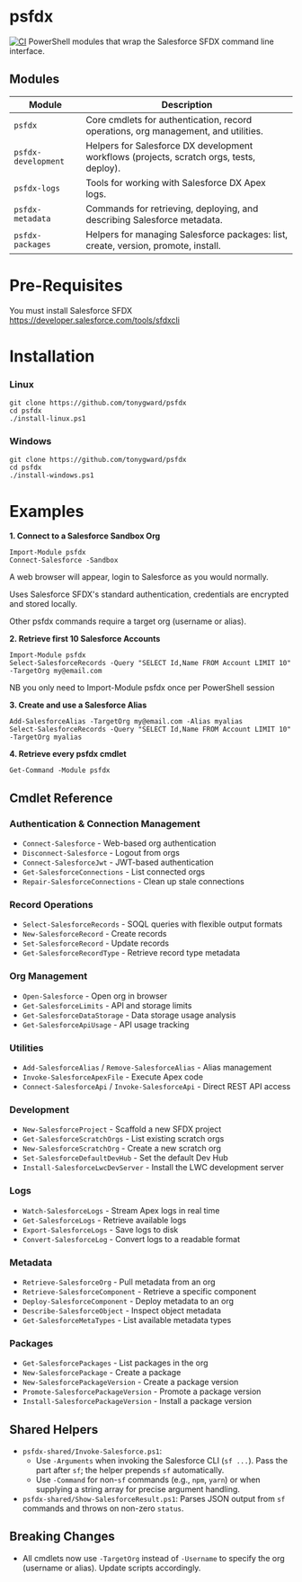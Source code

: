 # psfdx
[![CI](https://github.com/tonygward/psfdx/actions/workflows/ci.yml/badge.svg)](https://github.com/tonygward/psfdx/actions/workflows/ci.yml)
PowerShell modules that wrap the Salesforce SFDX command line interface.

## Modules
| Module | Description |
| --- | --- |
| `psfdx` | Core cmdlets for authentication, record operations, org management, and utilities. |
| `psfdx-development` | Helpers for Salesforce DX development workflows (projects, scratch orgs, tests, deploy). |
| `psfdx-logs` | Tools for working with Salesforce DX Apex logs. |
| `psfdx-metadata` | Commands for retrieving, deploying, and describing Salesforce metadata. |
| `psfdx-packages` | Helpers for managing Salesforce packages: list, create, version, promote, install. |
# Pre-Requisites
You must install Salesforce SFDX
https://developer.salesforce.com/tools/sfdxcli

# Installation

### Linux
```
git clone https://github.com/tonygward/psfdx
cd psfdx
./install-linux.ps1
```

### Windows
```
git clone https://github.com/tonygward/psfdx
cd psfdx
./install-windows.ps1
```

# Examples
**1. Connect to a Salesforce Sandbox Org**
```
Import-Module psfdx
Connect-Salesforce -Sandbox
```
A web browser will appear, login to Salesforce as you would normally.

Uses Salesforce SFDX's standard authentication, credentials are encrypted and stored locally.

Other psfdx commands require a target org (username or alias).

**2. Retrieve first 10 Salesforce Accounts**
```
Import-Module psfdx
Select-SalesforceRecords -Query "SELECT Id,Name FROM Account LIMIT 10" -TargetOrg my@email.com
```
NB you only need to Import-Module psfdx once per PowerShell session

**3. Create and use a Salesforce Alias**
```
Add-SalesforceAlias -TargetOrg my@email.com -Alias myalias
Select-SalesforceRecords -Query "SELECT Id,Name FROM Account LIMIT 10" -TargetOrg myalias
```

**4. Retrieve every psfdx cmdlet**
```
Get-Command -Module psfdx
```

## Cmdlet Reference
### Authentication & Connection Management
* `Connect-Salesforce` - Web-based org authentication
* `Disconnect-Salesforce` - Logout from orgs
* `Connect-SalesforceJwt` - JWT-based authentication
* `Get-SalesforceConnections` - List connected orgs
* `Repair-SalesforceConnections` - Clean up stale connections
### Record Operations
* `Select-SalesforceRecords` - SOQL queries with flexible output formats
* `New-SalesforceRecord` - Create records
* `Set-SalesforceRecord` - Update records
* `Get-SalesforceRecordType` - Retrieve record type metadata
### Org Management
* `Open-Salesforce` - Open org in browser
* `Get-SalesforceLimits` - API and storage limits
* `Get-SalesforceDataStorage` - Data storage usage analysis
* `Get-SalesforceApiUsage` - API usage tracking
### Utilities
* `Add-SalesforceAlias` / `Remove-SalesforceAlias` -  Alias management
* `Invoke-SalesforceApexFile` - Execute Apex code
* `Connect-SalesforceApi` / `Invoke-SalesforceApi` - Direct REST API access

### Development
* `New-SalesforceProject` - Scaffold a new SFDX project
* `Get-SalesforceScratchOrgs` - List existing scratch orgs
* `New-SalesforceScratchOrg` - Create a new scratch org
* `Set-SalesforceDefaultDevHub` - Set the default Dev Hub
* `Install-SalesforceLwcDevServer` - Install the LWC development server

### Logs
* `Watch-SalesforceLogs` - Stream Apex logs in real time
* `Get-SalesforceLogs` - Retrieve available logs
* `Export-SalesforceLogs` - Save logs to disk
* `Convert-SalesforceLog` - Convert logs to a readable format

### Metadata
* `Retrieve-SalesforceOrg` - Pull metadata from an org
* `Retrieve-SalesforceComponent` - Retrieve a specific component
* `Deploy-SalesforceComponent` - Deploy metadata to an org
* `Describe-SalesforceObject` - Inspect object metadata
* `Get-SalesforceMetaTypes` - List available metadata types

### Packages
* `Get-SalesforcePackages` - List packages in the org
* `New-SalesforcePackage` - Create a package
* `New-SalesforcePackageVersion` - Create a package version
* `Promote-SalesforcePackageVersion` - Promote a package version
* `Install-SalesforcePackageVersion` - Install a package version

## Shared Helpers
- `psfdx-shared/Invoke-Salesforce.ps1`:
  - Use `-Arguments` when invoking the Salesforce CLI (`sf ...`). Pass the part after `sf`; the helper prepends `sf` automatically.
  - Use `-Command` for non-`sf` commands (e.g., `npm`, `yarn`) or when supplying a string array for precise argument handling.
- `psfdx-shared/Show-SalesforceResult.ps1`: Parses JSON output from `sf` commands and throws on non-zero `status`.

## Breaking Changes
- All cmdlets now use `-TargetOrg` instead of `-Username` to specify the org (username or alias). Update scripts accordingly.
